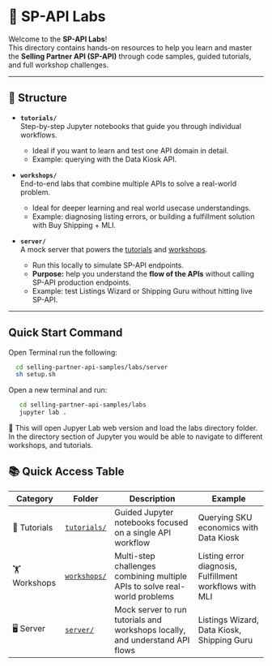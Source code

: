# 🧪 SP-API Labs

Welcome to the **SP-API Labs**!  
This directory contains hands-on resources to help you learn and master the **Selling Partner API (SP-API)** through code samples, guided tutorials, and full workshop challenges.

---

## 📂 Structure

- **`tutorials/`**  
  Step-by-step Jupyter notebooks that guide you through individual workflows.  
  - Ideal if you want to learn and test one API domain in detail.  
  - Example: querying with the Data Kiosk API.

- **`workshops/`**  
  End-to-end labs that combine multiple APIs to solve a real-world problem.  
  - Ideal for deeper learning and real world usecase understandings. 
  - Example: diagnosing listing errors, or building a fulfillment solution with Buy Shipping + MLI.

- **`server/`**  
  A  mock server that powers the [tutorials](https://github.com/amzn/selling-partner-api-samples/tree/hands-on-labs/labs/tutorials) and [workshops](https://github.com/amzn/selling-partner-api-samples/tree/hands-on-labs/labs/workshops).  
  - Run this locally to simulate SP-API endpoints.  
  - **Purpose:** help you understand the **flow of the APIs** without calling SP-API production endpoints.  
  - Example: test Listings Wizard or Shipping Guru without hitting live SP-API.

---

## Quick Start Command

Open Terminal run the following:
```bash
  cd selling-partner-api-samples/labs/server
  sh setup.sh
```

Open a new terminal and run:
```bash
   cd selling-partner-api-samples/labs
   jupyter lab .
```

📝 This will open Jupyer Lab web version and load the labs directory folder. 
In the directory section of Jupyter you would be able to navigate to different workshops, and tutorials.

## 📚 Quick Access Table

| Category     | Folder                                                                                      | Description                                                                 | Example                                                |
|--------------|---------------------------------------------------------------------------------------------|-----------------------------------------------------------------------------|--------------------------------------------------------|
| 📖 Tutorials | [`tutorials/`](https://github.com/amzn/selling-partner-api-samples/tree/hands-on-labs/labs/tutorials) | Guided Jupyter notebooks focused on a single API workflow                   | Querying SKU economics with Data Kiosk                 |
| 🏋️ Workshops | [`workshops/`](https://github.com/amzn/selling-partner-api-samples/tree/hands-on-labs/labs/workshops) | Multi-step challenges combining multiple APIs to solve real-world problems   | Listing error diagnosis, Fulfillment workflows with MLI |
| 🖥 Server    | [`server/`](https://github.com/amzn/selling-partner-api-samples/tree/hands-on-labs/labs/server)       | Mock server to run tutorials and workshops locally, and understand API flows | Listings Wizard, Data Kiosk, Shipping Guru             |


